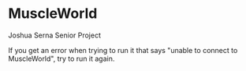 # MuscleWorld
Joshua Serna Senior Project

If you get an error when trying to run it that says "unable to connect to MuscleWorld", try to run it again. 
